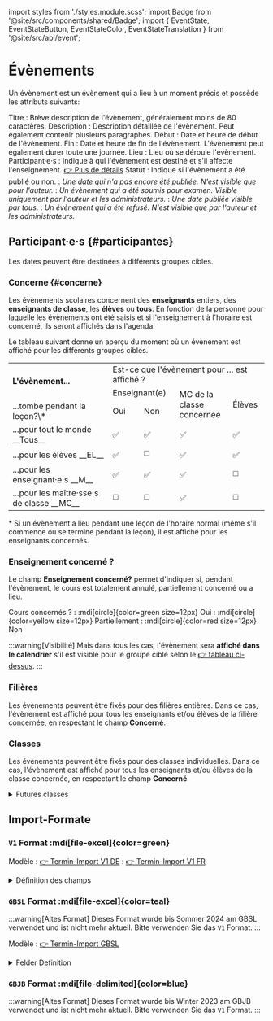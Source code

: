 
import styles from './styles.module.scss';
import Badge from '@site/src/components/shared/Badge';
import { EventState, EventStateButton, EventStateColor, EventStateTranslation } from '@site/src/api/event';

# Évènements

Un évènement est un évènement qui a lieu à un moment précis et possède les attributs suivants:

Titre
: Brève description de l'évènement, généralement moins de 80 caractères.
Description
: Description détaillée de l'évènement. Peut également contenir plusieurs paragraphes.
Début
: Date et heure de début de l'évènement.
Fin
: Date et heure de fin de l'évènement. L'évènement peut également durer toute une journée.
Lieu
: Lieu où se déroule l'évènement.
Participant·e·s
: Indique à qui l'évènement est destiné et s'il affecte l'enseignement. [👉 Plus de détails](#participantes)
Statut
: Indique si l'évènement a été publié ou non.
: <Badge icon={EventStateButton.DRAFT}
                    color={EventStateColor.DRAFT}
                    title={EventStateTranslation.DRAFT}
                    text={EventStateTranslation.DRAFT}
                    iconSide='left'
					className={styles.badge}
                />  *Une date qui n'a pas encore été publiée. N'est visible que pour l'auteur.*
: <Badge icon={EventStateButton.REVIEW}
                    color={EventStateColor.REVIEW}
                    title={EventStateTranslation.REVIEW}
                    text={EventStateTranslation.REVIEW}
                    iconSide='left'
					className={styles.badge}
                /> *Un évènement qui a été soumis pour examen. Visible uniquement par l'auteur et les administrateurs.*
: <Badge icon={EventStateButton.PUBLISHED}
                    color={EventStateColor.PUBLISHED}
                    title={EventStateTranslation.PUBLISHED}
                    text={EventStateTranslation.PUBLISHED}
                    iconSide='left'
					className={styles.badge}
                /> *Une date publiée visible par tous.*
: <Badge icon={EventStateButton.REFUSED}
                    color={EventStateColor.REFUSED}
                    title={EventStateTranslation.REFUSED}
                    text={EventStateTranslation.REFUSED}
                    iconSide='left'
					className={styles.badge}
                /> *Un évènement qui a été refusé. N'est visible que par l'auteur et les administrateurs.*


## Participant·e·s {#participantes}

Les dates peuvent être destinées à différents groupes cibles.

### Concerne {#concerne}
Les évènements scolaires concernent des __enseignants__ entiers, des __enseignants de classe__, les __élèves__ ou __tous__. En fonction de la personne pour laquelle les évènements ont été saisis et si l'enseignement à l'horaire est concerné, ils seront affichés dans l'agenda.

Le tableau suivant donne un aperçu du moment où un évènement est affiché pour les différents groupes cibles.

<table className={styles.audience}>
	<tbody>
		<tr>
			<td rowSpan="2" className={styles.left}><b>L'évènement...</b></td>
			<td colSpan="4">Est-ce que l'évènement pour ... est affiché ?</td>
		</tr>
		<tr>
			<td colSpan="2">Enseignant(e)</td>
			<td rowSpan="2">MC de la<br />classe <br />concernée</td>
			<td rowSpan="2">Élèves</td>
		</tr>
		<tr>
            <td className={styles.left}>...tombe pendant la leçon?\*</td>
			<td>Oui</td>
			<td>Non</td>
		</tr>
		<tr className={styles.line}>
			<td className={styles.left}>...pour tout le monde __Tous__</td>
			<td>✅</td>
			<td>✅</td>
			<td>✅</td>
			<td>✅</td>
		</tr>
		<tr>
			<td className={styles.left}>...pour les élèves __EL__</td>
			<td>✅</td>
			<td>◻️</td>
			<td>✅</td>
			<td>✅</td>
		</tr>
		<tr>
			<td className={styles.left}>...pour les enseignant·e·s __M__</td>
			<td>✅</td>
			<td>✅</td>
			<td>✅</td>
			<td>◻️</td>
		</tr>
		<tr>
			<td className={styles.left}>...pour  les maître·sse·s de classe __MC__</td>
			<td>◻️</td>
			<td>◻️</td>
			<td>✅</td>
			<td>◻️</td>
		</tr>
	</tbody>
</table>

\* Si un évènement a lieu pendant une leçon de l'horaire normal (même s'il commence ou se termine pendant la leçon), il est affiché pour les enseignants concernés.

### Enseignement concerné ?
Le champ __Enseignement concerné?__ permet d'indiquer si, pendant l'évènement, le cours est totalement annulé, partiellement concerné ou a lieu.

Cours concernés ?
: :mdi[circle]{color=green size=12px} Oui
: :mdi[circle]{color=yellow size=12px} Partiellement
: :mdi[circle]{color=red size=12px} Non

:::warning[Visibilité]
Mais dans tous les cas, l'évènement sera **affiché dans le calendrier** s'il est visible pour le groupe cible selon le [👉 tableau ci-dessus](#concerne).
:::
### Filières
Les évènements peuvent être fixés pour des filières entières. Dans ce cas, l'évènement est affiché pour tous les enseignants et/ou élèves de la filière concernée, en respectant le champ __Concerné__.

### Classes
Les évènements peuvent être fixés pour des classes individuelles. Dans ce cas, l'évènement est affiché pour tous les enseignants et/ou élèves de la classe concernée, en respectant le champ __Concerné__.


<details>
<summary>
Futures classes
</summary>

Pour les classes qui ne sont pas encore gérées dans WebUntis, les classes correspondantes peuvent déjà être enregistrées à l'avance __:mdi[dots-vertical-circle-outline] > Futures classes__ :

export const year = ((new Date()).getFullYear()+5) % 100

Nom de classe exact
: par exemple __{year}Ga__ oder __{year}mB__
Année entière
: par exemple __{year}G__ oder __{year}m__
: uniquement possible par division

</details>



## Import-Formate

### `V1` Format :mdi[file-excel]{color=green}

Modèle
: [👉 Termin-Import V1 DE](./assets/[2024-04-24]%20Import-Format-v1%20DE.xlsx)
: [👉 Termin-Import V1 FR](./assets/[2024-04-24]%20Import-Format-v1%20FR.xlsx)

<details>
<summary>Définition des champs</summary>

| **Colonnes**           | **Type de données/ Plage de valeurs**                                      | **Description**                                                                                                                                                                                                                                             | **Exemple**                                                                                              |
|:-----------------------|:---------------------------------------------------------------------------|:------------------------------------------------------------------------------------------------------------------------------------------------------------------------------------------------------------------------------------------------------------|:---------------------------------------------------------------------------------------------------------|
| **SC**                 | -                                                                          | Semaine calendaire, calculée automatiquement à partir de la date de début. Sert à vérifier l'intégrité.                                                                                                                                                     |                                                                                                          |
| **Jour de la semaine** | -                                                                          | Jour de la semaine, calculé automatiquement. A des fins de vérification.                                                                                                                                                                                    |                                                                                                          |
| **Titre**              | Texte                                                                      | Courte description de l’évènement                                                                                                                                                                                                                           | GYMF > Excursion OC géographie                                                                           |
| **Date début**         | Date format __jj.mm.aaaa__                                                 | Date du début                                                                                                                                                                                                                                               | *12.01.2024*                                                                                             |
| **Heure début**        | *[optionnel]* heure format __HH:MM__                                       | Heure du début de l’évènement.   Les évènements de journée entière ont ce champ libre (ou commencent à 00:00)                                                                                                                                               | *12:00*                                                                                                  |
| **Date fin**           | Date format __jj.mm.aaaa__                                                 | Date de fin                                                                                                                                                                                                                                                 | *12.01.2024*                                                                                             |
| **Heure fin**          | *[optionnel]* heure format __HH:MM__                                       | Heure de fin de l’évènement.   Les évènements de journée entière ont ce champ libre (ou se terminent à 00:00 le jour suivant). Si ce champ est vide et le champ Heure début est renseigné, l’heure de fin est la même que l’heure de début (pour échéances) | *12:15*                                                                                                  |
| **Lieu**               | *[optionnel]* Texte                                                        | Lieu(x)                                                                                                                                                                                                                                                     | *F102*                                                                                                   |
| **Description**        | Texte, plusieurs lignes   (aller à la ligne est possible avec `Alt+Enter`) | Description détaillée.                                                                                                                                                                                                                                      | *OC géographie volée 25: excursion à Riederalp (STE).   Départ vendredi à 12h00, retour samedi à 19h00.* |
| **GYMD**               | *[optionnel]* `0`, `1`                                                     | Est-ce que toutes les personnes impliquées dans GYM GBSL monolingue sont concernées?  Aucune valeur signifie Non ( `0`)                                                                                                                                     |                                                                                                          |
| **GYMD/GYMF**          | *[optionnel]* `0`, `1`                                                     | Est-ce que toutes les personnes impliquées dans GYM GBSL bilingue sont concernées?                                                                                                                                                                          |                                                                                                          |
| **GYMF**               | *[optionnel]* `0`, `1`                                                     | Est-ce que toutes les personnes impliquées dans GYM GBJB monolingue sont concernées?                                                                                                                                                                        |                                                                                                          |
| **GYMF/GYMD**          | *[optionnel]* `0`, `1`                                                     | Est-ce que toutes les personnes impliquées dans GYM GBJB bilingue sont concernées?                                                                                                                                                                          |                                                                                                          |
| **FMS**                | *[optionnel]* `0`, `1`                                                     | Est-ce que toutes les personnes impliquées dans FMS sont concernées?                                                                                                                                                                                        |                                                                                                          |
| **FMS/ECG**            | *[optionnel]* `0`, `1`                                                     | Est-ce que toutes les personnes impliquées dans FMS/ECG bilingue sont concernées?                                                                                                                                                                           |                                                                                                          |
| **ECG**                | *[optionnel]* `0`, `1`                                                     | Est-ce que toutes les personnes impliquées dans ECG sont concernées?                                                                                                                                                                                        |                                                                                                          |
| **ECG/FMS**            | *[optionnel]* `0`, `1`                                                     | Est-ce que toutes les personnes impliquées dans ECG/FMS bilingue sont concernées?                                                                                                                                                                           |                                                                                                          |
| **WMS**                | *[optionnel]* `0`, `1`                                                     | Est-ce que toutes les personnes impliquées dans WMS sont concernées?                                                                                                                                                                                        |                                                                                                          |
| **ESC**                | *[optionnel]* `0`, `1`                                                     | Est-ce que toutes les personnes impliquées dans ESC sont concernées?                                                                                                                                                                                        |                                                                                                          |
| **FMPäd**              | *[optionnel]* `0`, `1`                                                     | Est-ce que toutes les personnes impliquées dans FMPäd sont concernées?                                                                                                                                                                                      |                                                                                                          |
| **MSOP**               | *[optionnel]* `0`, `1`                                                     | Est-ce que toutes les personnes impliquées dans MSOP sont concernées?                                                                                                                                                                                       |                                                                                                          |
| **Passerelle**         | *[optionnel]* `0`, `1`                                                     | Est-ce que toutes les personnes impliquées dans Passerelle sont concernées?                                                                                                                                                                                 |                                                                                                          |
| **Concerne profs des classes bilingues?** | *[optionnel]* `0`, `1`   N’est pris en considération que si une filière bilingue (GBSL/GBJB, GBJB/GBSL ou ECG/FMS) ou une classe bilingue a été choisie.   Seulement pertinent si le champ Concerne = « MC » ou « Tout »                                                                                                                          |                                                                                                |
| **Classes**                       | *[optionnel]* Noms de classe, séparés par des virgules. Avec `*` on indique que toutes les classes d’une volée sont concernées.     |                                                                                                                                                                                                                                                                                                                                                                                                        | -   `28mH, 29sA, 24cB` <br />Toute la volée 27 GYMD:<br />-   `27G*`<br />Toute la volée 26 GYMF:<br />-   `26m*` |
| **Classes exclues**       | *[optionnel]* Classes à exclure de la colonne “Classes”                                                                      | Si toutes les classes monolingues de la volée 27 sont concernées (sans le classes bilingues), alors on  peut utiliser cette colonne: “Classes”: 27m* -> “Classes exclues”: 27mT, 27mU. Ne pas utiliser l’* pour ce champ.                                                                                                                                                                                                                                                                          | - "Classes": `27*`<br />- "Classes exclues": `27mG, 27mH, 27mI`                         |
| **Concerne**                      | __LP__, __KLP__, __STUDENTS__, __ALL__                                                                                           | **LP**: seuls les profs qui enseignent dans la classe sont concernés. <br />**KLP**: seuls les maître·sses de classe sont concernés<br />**STUDENTS**: seuls les élèves ainsi que les profs dont l’enseignement est touché sont concernés. Ces évènements sont également visibles pour les maître·sses de classe. <br />**ALL**: tout le monde, autant les profs que les élèves sont concerné·e·s. |                                                                                                |
| **Leçons impactées?**         | __YES__, __PARTIAL__ , __NO__                                                                                                    | **YES**:  l’enseignement ne peut pas avoir lieu<br />**PARTIAL**: l’enseignement est touché partiellement, mais peut avoir lieu normalement. <br />**NO**:  l’enseignement n’est pas touché<br />*Est lié à l’horaire dans WebUntis à si YES ou PARTIAL, les profs qui ont la classe dans la plage horaire indiquée sont atteints même si STUDENTS dans « Concerne »*                                                                                         |                                                                                                |

</details>

### `GBSL` Format :mdi[file-excel]{color=teal}

:::warning[Altes Format]
Dieses Format wurde bis Sommer 2024 am GBSL verwendet und ist nicht mehr aktuell. Bitte verwenden Sie das `V1` Format.
:::

Modèle
: [👉 Termin-Import GBSL](./assets/[2024-05-21]%20Import-Format-GBSL.xlsx)


<details>
<summary>Felder Definition</summary>

| **Spalte**                                                                | **Datentyp/ Wertebereich**                                          | **Beschreibung**                                                                                                                                                                                                                                                                                                                                                                                              | **Beispiel**                                                                              |
|:--------------------------------------------------------------------------|:--------------------------------------------------------------------|:--------------------------------------------------------------------------------------------------------------------------------------------------------------------------------------------------------------------------------------------------------------------------------------------------------------------------------------------------------------------------------------------------------------|:------------------------------------------------------------------------------------------|
| A: **KW**                                                                 | -                                                                   | Kalenderwoche, wird automatisch vom Startdatum berechnet. Dient zur Integritätsprüfung.                                                                                                                                                                                                                                                                                                                       |                                                                                           |
| B: **Wochentag**                                                          | -                                                                   | Wochentag, wird automatisch vom Startdatum berechnet. Dient zur Integritätsprüfung.                                                                                                                                                                                                                                                                                                                           |                                                                                           |
| C: **Stichwort**                                                          | Text                                                                | Kurzbeschreibung des Termins                                                                                                                                                                                                                                                                                                                                                                                  | *Solothurner Filmtage 25i*                                                                |
| D: **Datum Beginn**                                                       | Datum im Format __dd.mm.yyyy__                                      | Startdatum                                                                                                                                                                                                                                                                                                                                                                                                    | *12.01.2024*                                                                              |
| E: **Zeit Beginn**                                                        | *[optionnel]* Zeit im Format __HH:MM__                              | Zeit des Terminstarts. <br /> Ganztägige Termine haben ein leeres Feld.                                                                                                                                                                                                                                                                                                                                       | *12:00*                                                                                   |
| F: **Datum Ende**                                                         | Datum im Format __dd.mm.yyyy__                                      | Enddatum                                                                                                                                                                                                                                                                                                                                                                                                      | *12.01.2024*                                                                              |
| G: **Zeit Ende**                                                          | *[optionnel]* Zeit im Format __HH:MM__                              | Zeit des Terminendes. Ganztägige Termine haben ein leeres Feld. Ist das Feld leer und gleichzeitig die Startzeit gesetzt, wird die Endzeit auf die Startzeit festgelegt.                                                                                                                                                                                                                                      | *12:15*                                                                                   |
| H: **Ort**                                                                | *[optionnel]* Text                                                  | Ortsangaben                                                                                                                                                                                                                                                                                                                                                                                                   | *F102*                                                                                    |
| I: **betroffene Lehrkräfte**                                              | Angaben über betroffene Lehrkräfte                                  | Ausführliche Beschreibung des Termins.                                                                                                                                                                                                                                                                                                                                                                        | *Der Filmanlass GYM4, FMS3, WMS3 in Zusammenarbeit mit dem Filmpodium und der Filmgilde.* |
| J: **GYM**                                                                | *[optionnel]* `GYM`                                                 | Sind alle vom GYM GBSL betroffen? Ein leerer Wert bedeutet Nein ( `0`)                                                                                                                                                                                                                                                                                                                                        |                                                                                           |
| K: **FMS**                                                                | *[optionnel]* `FMS`                                                 | Sind alle vom GYM GBSL betroffen? Ein leerer Wert bedeutet Nein ( `0`)                                                                                                                                                                                                                                                                                                                                        |                                                                                           |
| L: **WMS**                                                                | *[optionnel]* `WMS`                                                 | Sind alle vom GYM GBSL betroffen? Ein leerer Wert bedeutet Nein ( `0`)                                                                                                                                                                                                                                                                                                                                        |                                                                                           |
| M: **Beschreibung**                                                       | Text, mehrzeilig(Zeilenumbruch kann mit `Alt+Enter` erzeugt werden) | Ausführliche Beschreibung des Termins.                                                                                                                                                                                                                                                                                                                                                                        | *Der Filmanlass GYM4, FMS3, WMS3 in Zusammenarbeit mit dem Filmpodium und der Filmgilde.* |
| N: **Jahrgangsstufe**                                                     | *[optionnel]* Abteilung + Ausbildungsjahr, mit Komma getrennt       |                                                                                                                                                                                                                                                                                                                                                                                                               | `WMS2` oder `GYM1, GYM1 bilingue`                                                         |
| O: **Einzelne Klassen**                                                   | *[optionnel]* Klassenbezeichnungen, mit Komma getrennt.             |                                                                                                                                                                                                                                                                                                                                                                                                               | `27Ga, 25h, 25i, 24K`                                                                     |
| P: **Betrifft**<br />  0=KLP<br />  1=LP<br />  2=SuS<br />  3=Alle       | *[optionnel]* `0`, `1`, `2`, `3`                                    | **0: KLP**: nur Klassenlehrpersonen sind betroffen<br />**1: LP**: nur Lehrpersonen, die an den gegebenen Klassen unterrichten, sind betroffen.<br />**2: SuS**: nur die Schüler:innen sowie Lehrpersonen, deren Unterricht tangiert wird, sind betroffen. Zusätzliche werden diese Termine den KLP’s der betroffenen Klassen angezeigt.<br />**3: ALL**: Alle, sowohl LP’s wie auch STUDENTS sind betroffen. |                                                                                           |
| Q: **Unterricht betroffen?**<br />  0=Nein<br />  1=Teilweise<br />  2=Ja | *[optionnel]* `0`, `1`, `2`                                         | **0: Nein**: der Unterricht ist nicht tangiert – bspw. Noteneingabe in Evento…<br />**1: Teilweise**: der Unterricht ist teilweise betroffen (bspw. einige Personen fehlen), kann aber normal stattfinden.<br />**2: Ja**: der Unterricht kann nicht in gewohnter Form stattfinden (die ganze Klasse ist bspw. abwesend)                                                                                      |                                                                                           |

</details>

### `GBJB` Format :mdi[file-delimited]{color=blue}

:::warning[Altes Format]
Dieses Format wurde bis Winter 2023 am GBJB verwendet und ist nicht mehr aktuell. Bitte verwenden Sie das `V1` Format.
:::
